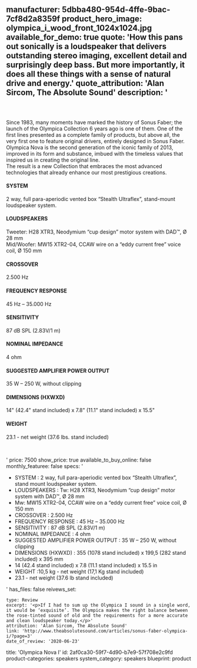 manufacturer: 5dbba480-954d-4ffe-9bac-7cf8d2a8359f
product_hero_image: olympica_i_wood_front_1024x1024.jpg
available_for_demo: true
quote: 'How this pans out sonically is a loudspeaker that delivers outstanding stereo imaging, excellent detail and surprisingly deep bass. But more importantly, it does all these things with a sense of natural drive and energy.'
quote_attribution: 'Alan Sircom, The Absolute Sound'
description: '<h3><br></h3><p>Since 1983, many moments have marked the history of Sonus Faber; the launch of the Olympica Collection 6 years ago is one of them. One of the first lines presented as a complete family of products, but above all, the very first one to feature original drivers, entirely designed in Sonus Faber.<br>Olympica Nova is the second generation of the iconic family of 2013, improved in its form and substance, imbued with the timeless values that inspired us in creating the original line.<br>The result is a new Collection that embraces the most advanced technologies that already enhance our most prestigious creations.&nbsp;&nbsp;</p><h4>SYSTEM</h4><p>2 way, full para-aperiodic vented box “Stealth Ultraflex”, stand-mount loudspeaker system.</p><h4>LOUDSPEAKERS</h4><p>Tweeter: H28 XTR3, Neodymium “cup design” motor system with DAD™, Ø 28 mm<br>Mid/Woofer: MW15 XTR2-04, CCAW wire on a “eddy current free” voice coil, Ø 150 mm</p><h4>CROSSOVER</h4><p>2.500 Hz</p><h4>FREQUENCY RESPONSE</h4><p>45 Hz – 35.000 Hz</p><h4>SENSITIVITY</h4><p>87 dB SPL (2.83V/1 m)</p><h4>NOMINAL IMPEDANCE</h4><p>4 ohm</p><h4>SUGGESTED AMPLIFIER POWER OUTPUT</h4><p>35 W – 250 W, without clipping</p><h4>DIMENSIONS (HXWXD)</h4><p>14" (42.4" stand included) x 7.8" (11.1" stand included) x 15.5"&nbsp;</p><h4>WEIGHT</h4><p>23.1 - net weight (37.6 lbs. stand included)</p><p><br></p>'
price: 7500
show_price: true
available_to_buy_online: false
monthly_featuree: false
specs: '<ul><li>SYSTEM : 2 way, full para-aperiodic vented box “Stealth Ultraflex”, stand mount loudspeaker system.<br></li><li>LOUDSPEAKERS : Tw: H28 XTR3, Neodymium “cup design” motor system with DAD™, Ø 28 mm<br></li><li>Mw: MW15 XTR2-04, CCAW wire on a “eddy current free” voice coil, Ø 150 mm<br></li><li>CROSSOVER : 2.500 Hz<br></li><li>FREQUENCY RESPONSE : 45 Hz – 35.000 Hz<br></li><li>SENSITIVITY : 87 dB SPL (2.83V/1 m)<br></li><li>NOMINAL IMPEDANCE : 4 ohm<br></li><li>SUGGESTED AMPLIFIER POWER OUTPUT : 35 W – 250 W, without clipping<br></li><li>DIMENSIONS (HXWXD) : 355 (1078 stand included) x 199,5 (282 stand included) x 395 mm<br></li><li>14 (42.4 stand included) x 7.8 (11.1 stand included) x 15.5 in<br></li><li>WEIGHT :10,5 kg - net weight (17,1 Kg stand included)<br></li><li>23.1 - net weight (37.6 lb stand included)<br></li></ul>'
has_files: false
reivews_set:
  -
    type: Review
    excerpt: '<p>If I had to sum up the Olympica I sound in a single word, it would be ‘exquisite’. The Olympica makes the right balance between the rose-tinted sound of old and the requirements for a more accurate and clean loudspeaker today.</p>'
    attribution: 'Alan Sircom, The Absolute Sound'
    link: 'http://www.theabsolutesound.com/articles/sonus-faber-olympica-i/?page=3'
    date_of_review: '2020-06-23'
title: 'Olympica Nova I'
id: 2af0ca30-59f7-4d90-b7e9-57f708e2c9fd
product-categories: speakers
system_category: speakers
blueprint: product
